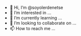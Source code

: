 - 👋 Hi, I’m @soyolerdenetse
- 👀 I’m interested in ...
- 🌱 I’m currently learning ...
- 💞️ I’m looking to collaborate on ...
- 📫 How to reach me ...

<!---
soyolerdenetse/soyolerdenetse is a ✨ special ✨ repository because its `README.md` (this file) appears on your GitHub profile.
You can click the Preview link to take a look at your changes.
--->
